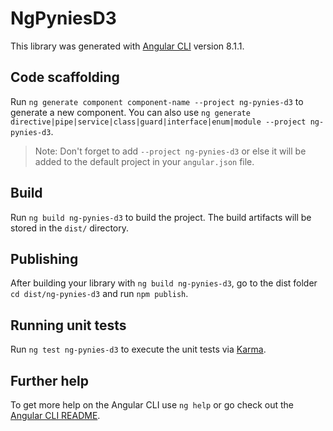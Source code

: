 # NgPyniesD3

This library was generated with [Angular CLI](https://github.com/angular/angular-cli) version 8.1.1.

## Code scaffolding

Run `ng generate component component-name --project ng-pynies-d3` to generate a new component. You can also use `ng generate directive|pipe|service|class|guard|interface|enum|module --project ng-pynies-d3`.
> Note: Don't forget to add `--project ng-pynies-d3` or else it will be added to the default project in your `angular.json` file. 

## Build

Run `ng build ng-pynies-d3` to build the project. The build artifacts will be stored in the `dist/` directory.

## Publishing

After building your library with `ng build ng-pynies-d3`, go to the dist folder `cd dist/ng-pynies-d3` and run `npm publish`.

## Running unit tests

Run `ng test ng-pynies-d3` to execute the unit tests via [Karma](https://karma-runner.github.io).

## Further help

To get more help on the Angular CLI use `ng help` or go check out the [Angular CLI README](https://github.com/angular/angular-cli/blob/master/README.md).
